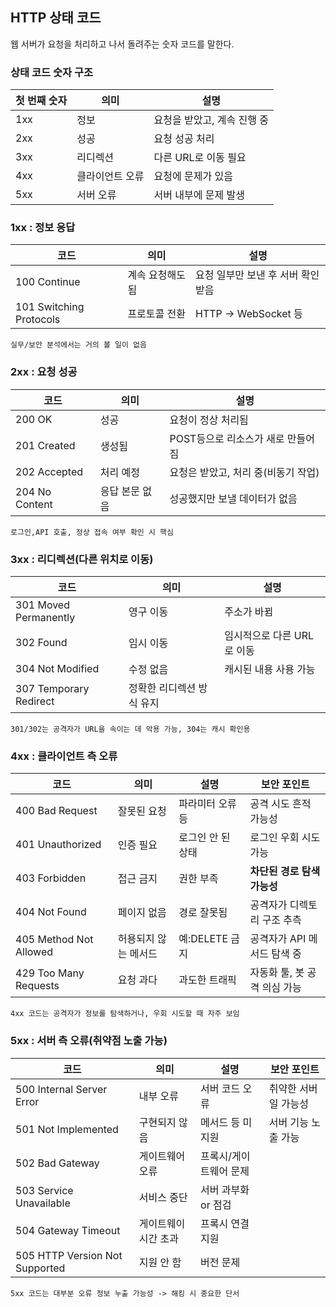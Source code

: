 ## HTTP 상태 코드
웹 서버가 요청을 처리하고 나서 돌려주는 숫자 코드를 말한다.

### 상태 코드 숫자 구조
| 첫 번째 숫자 | 의미 | 설명 |
| --- | --- | --- |
| 1xx | 정보 | 요청을 받았고, 계속 진행 중 |
| 2xx | 성공 | 요청 성공 처리 |
| 3xx | 리디렉션 | 다른 URL로 이동 필요 |
| 4xx | 클라이언트 오류 | 요청에 문제가 있음 |
| 5xx | 서버 오류 | 서버 내부에 문제 발생 |

### 1xx : 정보 응답
| 코드 | 의미 | 설명 |
| -- | -- | -- |
| 100 Continue | 계속 요청해도 됨 | 요청 일부만 보낸 후 서버 확인받음 |
| 101 Switching Protocols | 프로토콜 전환 | HTTP -> WebSocket 등 |

`실무/보안 분석에서는 거의 볼 일이 없음`

### 2xx : 요청 성공
| 코드 | 의미 | 설명 |
| -- | -- | -- |
| 200 OK | 성공 | 요청이 정상 처리됨 |
| 201 Created | 생성됨 | POST등으로 리소스가 새로 만들어짐 |
| 202 Accepted | 처리 예정 | 요청은 받았고, 처리 중(비동기 작업) |
| 204 No Content | 응답 본문 없음 | 성공했지만 보낼 데이터가 없음 |

`로그인,API 호출, 정상 접속 여부 확인 시 핵심`

### 3xx : 리디렉션(다른 위치로 이동)
| 코드 | 의미 | 설명 |
| -- | -- | -- |
| 301 Moved Permanently | 영구 이동 | 주소가 바뀜 |
| 302 Found | 임시 이동 | 임시적으로 다른 URL로 이동 |
| 304 Not Modified | 수정 없음 | 캐시된 내용 사용 가능 |
| 307 Temporary Redirect | 정확한 리디렉션 방식 유지 | |

`301/302는 공격자가 URL을 속이는 데 악용 가능, 304는 캐시 확인용`

### 4xx : 클라이언트 측 오류
| 코드 | 의미 | 설명 | 보안 포인트 |
| -- | -- | -- | -- |
| 400 Bad Request | 잘못된 요청 | 파라미터 오류 등 | 공격 시도 흔적 가능성 |
| 401 Unauthorized | 인증 필요 | 로그인 안 된 상태 | 로그인 우회 시도 가능 |
| 403 Forbidden | 접근 금지 | 권한 부족 | **차단된 경로 탐색 가능성** |
| 404 Not Found | 페이지 없음 | 경로 잘못됨 | 공격자가 디렉토리 구조 추측 |
| 405 Method Not Allowed | 허용되지 않는 메서드 | 예:DELETE 금지 | 공격자가 API 메서드 탐색 중 |
| 429 Too Many Requests | 요청 과다 | 과도한 트래픽 | 자동화 툴, 봇 공격 의심 가능 |

`4xx 코드는 공격자가 정보를 탐색하거나, 우회 시도할 때 자주 보임`

### 5xx : 서버 측 오류(취약점 노출 가능)
| 코드 | 의미 | 설명 | 보안 포인트 |
| -- | -- | -- | -- |
| 500 Internal Server Error | 내부 오류 | 서버 코드 오류 | 취약한 서버일 가능성 |
| 501 Not Implemented | 구현되지 않음 | 메서드 등 미지원 | 서버 기능 노출 가능 |
| 502 Bad Gateway | 게이트웨어 오류 | 프록시/게이트웨어 문제 | |
| 503 Service Unavailable | 서비스 중단 | 서버 과부화 or 점검 | |
| 504 Gateway Timeout | 게이트웨이 시간 초과 | 프록시 연결 지원 | |
| 505 HTTP Version Not Supported | 지원 안 함 | 버전 문제 | |

`5xx 코드는 대부분 오류 정보 누출 가능성 -> 해킹 시 중요한 단서`